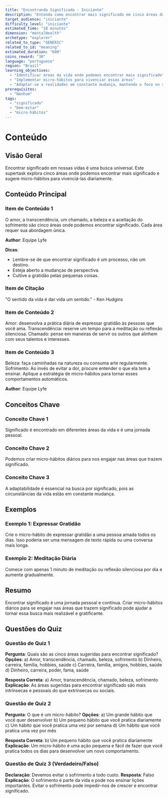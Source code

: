 ```yaml
---
title: "Encontrando Significado - Iniciante"
description: "Entenda como encontrar mais significado em cinco áreas da vida e aprenda a implementar micro-hábitos para vivenciá-las."
target_audience: "iniciante"
difficulty_level: "iniciante"
estimated_time: "10 minutos"
dimension: "mentalHealth"
archetype: "explorer"
related_to_type: "GENERIC"
related_to_id: "meaning"
estimated_duration: "600"
coins_reward: "30"
language: "portuguese"
region: "Brazil"
learning_objectives:
  - "Identificar áreas da vida onde podemos encontrar mais significado"
  - "Implementar micro-hábitos para vivenciar essas áreas"
  - "Adaptar-se a realidades em constante mudança, mantendo o foco no significado"
prerequisites:
  - "Nenhum"
tags:
  - "significado"
  - "bem-estar"
  - "micro-hábitos"
---
```


# Conteúdo

## Visão Geral
Encontrar significado em nossas vidas é uma busca universal. Este supertask explora cinco áreas onde podemos encontrar mais significado e sugere micro-hábitos para vivenciá-las diariamente.

## Conteúdo Principal

### Item de Conteúdo 1
O amor, a transcendência, um chamado, a beleza e a aceitação do sofrimento são cinco áreas onde podemos encontrar significado. Cada área requer sua abordagem única.

**Author**: Equipe Lyfe

**Dicas**:
- Lembre-se de que encontrar significado é um processo, não um destino.
- Esteja aberto a mudanças de perspectiva.
- Cultive a gratidão pelas pequenas coisas.

### Item de Citação
"O sentido da vida é dar vida um sentido." - Ken Hudgins

### Item de Conteúdo 2  
Amor: desenvolva a prática diária de expressar gratidão às pessoas que você ama. Transcendência: reserve um tempo para a meditação ou reflexão silenciosa. Chamado: pense em maneiras de servir os outros que alinhem com seus talentos e interesses.

### Item de Conteúdo 3
Beleza: faça caminhadas na natureza ou consuma arte regularmente. Sofrimento: Ao invés de evitar a dor, procure entender o que ela tem a ensinar. Aplique a estratégia de micro-hábitos para tornar esses comportamentos automáticos.

**Author**: Equipe Lyfe

## Conceitos Chave

### Conceito Chave 1
Significado é encontrado em diferentes áreas da vida e é uma jornada pessoal.

### Conceito Chave 2
Podemos criar micro-hábitos diários para nos engajar nas áreas que trazem significado.

### Conceito Chave 3
A adaptabilidade é essencial na busca por significado, pois as circunstâncias da vida estão em constante mudança.

## Exemplos

### Exemplo 1: Expressar Gratidão
Crie o micro-hábito de expressar gratidão a uma pessoa amada todos os dias. Isso poderia ser uma mensagem de texto rápida ou uma conversa mais longa.

### Exemplo 2: Meditação Diária
Comece com apenas 1 minuto de meditação ou reflexão silenciosa por dia e aumente gradualmente.

## Resumo

Encontrar significado é uma jornada pessoal e contínua. Criar micro-hábitos diários para se engajar nas áreas que trazem significado pode ajudar a tornar essa busca mais realizável e gratificante.

## Questões do Quiz

### Questão de Quiz 1
**Pergunta**: Quais são as cinco áreas sugeridas para encontrar significado?
**Opções**:
a) Amor, transcendência, chamado, beleza, sofrimento
b) Dinheiro, carreira, família, hobbies, saúde
c) Carreira, família, amigos, hobbies, saúde
d) Dinheiro, carreira, poder, fama, saúde

**Resposta Correta**: a) Amor, transcendência, chamado, beleza, sofrimento
**Explicação**: As áreas sugeridas para encontrar significado são mais intrínsecas e pessoais do que extrínsecas ou sociais.

### Questão de Quiz 2
**Pergunta**: O que é um micro-hábito?
**Opções**:
a) Um grande hábito que você quer desenvolver
b) Um pequeno hábito que você pratica diariamente
c) Um hábito que você pratica uma vez por semana
d) Um hábito que você pratica uma vez por mês

**Resposta Correta**: b) Um pequeno hábito que você pratica diariamente
**Explicação**: Um micro-hábito é uma ação pequena e fácil de fazer que você pratica todos os dias para desenvolver um novo comportamento.

### Questão de Quiz 3 (Verdadeiro/Falso)
**Declaração**: Devemos evitar o sofrimento a todo custo.
**Resposta**: Falso
**Explicação**: O sofrimento é parte da vida e pode nos ensinar lições importantes. Evitar o sofrimento pode impedir-nos de crescer e encontrar significado.